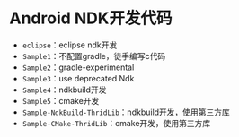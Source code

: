 # Android NDK开发代码

- `eclipse`：eclipse ndk开发
- `Sample1`：不配置gradle，徒手编写c代码
- `Sample2`：gradle-experimental
- `Sample3`：use deprecated Ndk
- `Sample4`：ndkbuild开发
- `Sample5`：cmake开发
- `Sample-NdkBuild-ThridLib`：ndkbuild开发，使用第三方库
- `Sample-CMake-ThridLib`：cmake开发，使用第三方库

